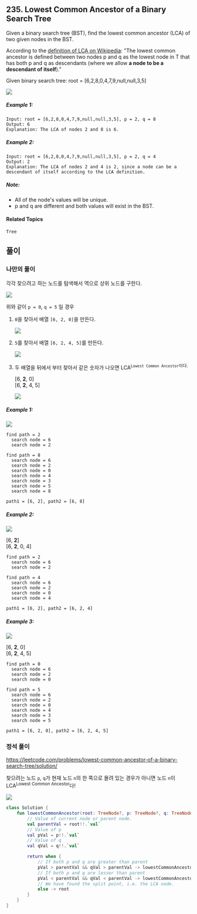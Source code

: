 ## 235. Lowest Common Ancestor of a Binary Search Tree

Given a binary search tree (BST), find the lowest common ancestor (LCA) of two given nodes in the BST.

According to the [definition of LCA on Wikipedia](https://en.wikipedia.org/wiki/Lowest_common_ancestor): "The lowest common ancestor is defined between two nodes p and q as the lowest node in T that has both p and q as descendants (where we allow **a node to be a descendant of itself**)."

Given binary search tree:  root = [6,2,8,0,4,7,9,null,null,3,5]

![](https://i.imgur.com/00BLr3c.png)

##### Example 1:

```
Input: root = [6,2,8,0,4,7,9,null,null,3,5], p = 2, q = 8
Output: 6
Explanation: The LCA of nodes 2 and 8 is 6.
```

##### Example 2:

```
Input: root = [6,2,8,0,4,7,9,null,null,3,5], p = 2, q = 4
Output: 2
Explanation: The LCA of nodes 2 and 4 is 2, since a node can be a descendant of itself according to the LCA definition.
```

##### Note:

* All of the node's values will be unique.
* p and q are different and both values will exist in the BST.

#### Related Topics

`Tree`

## 풀이

### 나만의 풀이

각각 찾으려고 하는 노드를 탐색해서 역으로 상위 노드를 구한다.

![](https://i.imgur.com/LdoqUHj.png)

위와 같이 `p = 0`, `q = 5` 일 경우

1. `0`을 찾아서 배열 `[6, 2, 0]`을 만든다.

    ![](https://i.imgur.com/7NABSxF.png)

2. `5`를 찾아서 배열 `[6, 2, 4, 5]`를 만든다.

    ![](https://i.imgur.com/E5ZqVAZ.png)

3. 두 배열을 뒤에서 부터 찾아서 같은 숫자가 나오면 LCA<sup>`Lowest Common Ancestor`</lca>이다.

    [6, **2**, 0]<br>
    [6, **2**, 4, 5]

    ![](https://i.imgur.com/UQQFTU6.png)

##### Example 1:

![](https://i.imgur.com/WefarA1.png)

```
find path = 2
  search node = 6
  search node = 2

find path = 8
  search node = 6
  search node = 2
  search node = 0
  search node = 4
  search node = 3
  search node = 5
  search node = 8

path1 = [6, 2], path2 = [6, 8]
```

##### Example 2:

![](https://i.imgur.com/Mdn4pq1.png)

[6, **2**]<br>
[6, **2**, 0, 4]

```
find path = 2
  search node = 6
  search node = 2

find path = 4
  search node = 6
  search node = 2
  search node = 0
  search node = 4

path1 = [6, 2], path2 = [6, 2, 4]
```

##### Example 3:

![](https://i.imgur.com/UQQFTU6.png)

[6, **2**, 0]<br>
[6, **2**, 4, 5]

```
find path = 0
  search node = 6
  search node = 2
  search node = 0

find path = 5
  search node = 6
  search node = 2
  search node = 0
  search node = 4
  search node = 3
  search node = 5

path1 = [6, 2, 0], path2 = [6, 2, 4, 5]
```

### 정석 풀이

https://leetcode.com/problems/lowest-common-ancestor-of-a-binary-search-tree/solution/

찾으려는 노드 `p`, `q`가 현재 노드 `n`의 한 쪽으로 몰려 있는 경우가 아니면 노드 `n`이 LCA<sup>Lowest Common Ancestor</sup>다!

![](https://i.imgur.com/69EbaYc.png)

```kotlin
class Solution {
    fun lowestCommonAncestor(root: TreeNode?, p: TreeNode?, q: TreeNode?): TreeNode? {
        // Value of current node or parent node.
        val parentVal = root!!.`val`
        // Value of p
        val pVal = p!!.`val`
        // Value of q
        val qVal = q!!.`val`

        return when {
            // If both p and q are greater than parent
            pVal > parentVal && qVal > parentVal -> lowestCommonAncestor(root.right, p, q)
            // If both p and q are lesser than parent
            pVal < parentVal && qVal < parentVal -> lowestCommonAncestor(root.left, p, q)
            // We have found the split point, i.e. the LCA node.
            else -> root
        }
    }
}
```